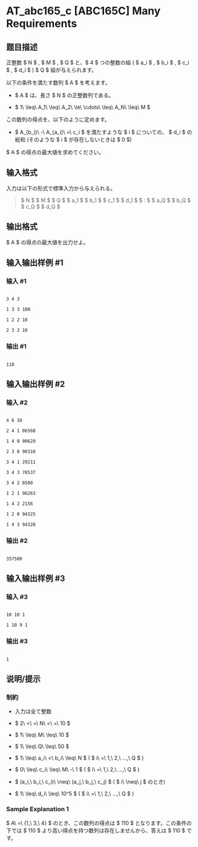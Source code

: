 # AT_abc165_c [ABC165C] Many Requirements

## 题目描述

[problemUrl]: https://atcoder.jp/contests/abc165/tasks/abc165_c

正整数 $ N $ , $ M $ , $ Q $ と、$ 4 $ つの整数の組 ( $ a_i $ , $ b_i $ , $ c_i $ , $ d_i $ ) $ Q $ 組が与えられます。

以下の条件を満たす数列 $ A $ を考えます。

- $ A $ は、長さ $ N $ の正整数列である。
- $ 1\ \leq\ A_1\ \leq\ A_2\ \le\ \cdots\ \leq\ A_N\ \leq\ M $

この数列の得点を、以下のように定めます。

- $ A_{b_i}\ -\ A_{a_i}\ =\ c_i $ を満たすような $ i $ についての、 $ d_i $ の総和 (そのような $ i $ が存在しないときは $ 0 $)

$ A $ の得点の最大値を求めてください。

## 输入格式

入力は以下の形式で標準入力から与えられる。

> $ N $ $ M $ $ Q $ $ a_1 $ $ b_1 $ $ c_1 $ $ d_1 $ $ : $ $ a_Q $ $ b_Q $ $ c_Q $ $ d_Q $

## 输出格式

$ A $ の得点の最大値を出力せよ。

## 输入输出样例 #1

### 输入 #1

```
3 4 3
1 3 3 100
1 2 2 10
2 3 2 10
```

### 输出 #1

```
110
```

## 输入输出样例 #2

### 输入 #2

```
4 6 10
2 4 1 86568
1 4 0 90629
2 3 0 90310
3 4 1 29211
3 4 3 78537
3 4 2 8580
1 2 1 96263
1 4 2 2156
1 2 0 94325
1 4 3 94328
```

### 输出 #2

```
357500
```

## 输入输出样例 #3

### 输入 #3

```
10 10 1
1 10 9 1
```

### 输出 #3

```
1
```

## 说明/提示

### 制約

- 入力は全て整数
- $ 2\ <\ =\ N\ <\ =\ 10 $
- $ 1\ \leq\ M\ \leq\ 10 $
- $ 1\ \leq\ Q\ \leq\ 50 $
- $ 1\ \leq\ a_i\ <\ b_i\ \leq\ N $ ( $ i\ =\ 1,\ 2,\ ...,\ Q $ )
- $ 0\ \leq\ c_i\ \leq\ M\ -\ 1 $ ( $ i\ =\ 1,\ 2,\ ...,\ Q $ )
- $ (a_i,\ b_i,\ c_i)\ \neq\ (a_j,\ b_j,\ c_j) $ ( $ i\ \neq\ j $ のとき)
- $ 1\ \leq\ d_i\ \leq\ 10^5 $ ( $ i\ =\ 1,\ 2,\ ...,\ Q $ )

### Sample Explanation 1

$ A\ =\ \{1,\ 3,\ 4\} $ のとき、この数列の得点は $ 110 $ となります。この条件の下では $ 110 $ より高い得点を持つ数列は存在しませんから、答えは $ 110 $ です。